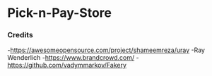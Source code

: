 #  Pick-n-Pay-Store



### Credits
-https://awesomeopensource.com/project/shameemreza/uray
-Ray Wenderlich
-https://www.brandcrowd.com/
-https://github.com/vadymmarkov/Fakery

